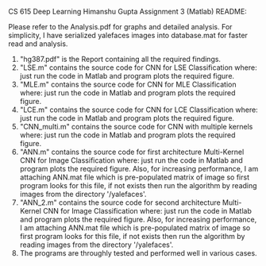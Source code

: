 CS 615 Deep Learning Himanshu Gupta Assignment 3 (Matlab) README:

Please refer to the Analysis.pdf for graphs and detailed analysis. For
simplicity, I have serialized yalefaces images into database.mat for
faster read and analysis.

1)  "hg387.pdf" is the Report containing all the required findings.
2)  "LSE.m" contains the source code for CNN for LSE Classification
    where: just run the code in Matlab and program plots the required
    figure.
3)  "MLE.m" contains the source code for CNN for MLE Classification
    where: just run the code in Matlab and program plots the required
    figure.
4)  "LCE.m" contains the source code for CNN for LCE Classification
    where: just run the code in Matlab and program plots the required
    figure.
5)  "CNN\_multi.m" contains the source code for CNN with multiple
    kernels where: just run the code in Matlab and program plots the
    required figure.
6)  "ANN.m" contains the source code for first architecture Multi-Kernel
    CNN for Image Classification where: just run the code in Matlab and
    program plots the required figure. Also, for increasing performance,
    I am attaching ANN.mat file which is pre-populated matrix of image
    so first program looks for this file, if not exists then run the
    algorithm by reading images from the directory '/yalefaces'.
7)  "ANN\_2.m" contains the source code for second architecture
    Multi-Kernel CNN for Image Classification where: just run the code
    in Matlab and program plots the required figure. Also, for
    increasing performance, I am attaching ANN.mat file which is
    pre-populated matrix of image so first program looks for this file,
    if not exists then run the algorithm by reading images from the
    directory '/yalefaces'.
8)  The programs are throughly tested and performed well in various
    cases.

